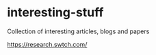 # interesting-stuff
Collection of interesting articles, blogs and papers

https://research.swtch.com/
